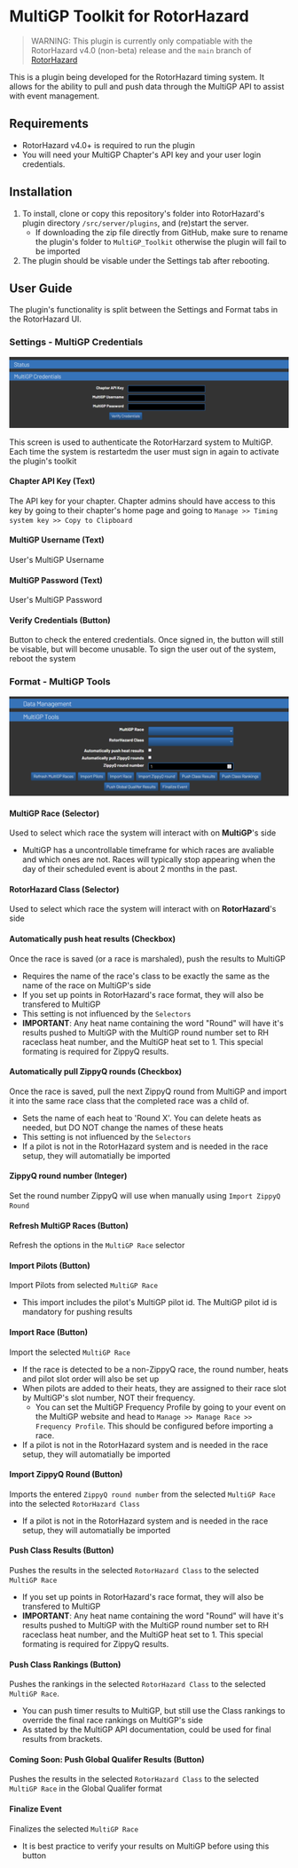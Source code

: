 # MultiGP Toolkit for RotorHazard

> WARNING: This plugin is currently only compatiable with the RotorHazard v4.0 (non-beta) release and the ```main``` branch of [RotorHazard](https://github.com/RotorHazard/RotorHazard)

This is a plugin being developed for the RotorHazard timing system. It allows for the ability to pull and push data through the MultiGP API to assist with event management.

## Requirements

- RotorHazard v4.0+ is required to run the plugin
- You will need your MultiGP Chapter's API key and your user login credentials.

## Installation

1. To install, clone or copy this repository's folder into RotorHazard's plugin directory ```/src/server/plugins```, and (re)start the server.
    - If downloading the zip file directly from GitHub, make sure to rename the plugin's folder to ```MultiGP_Toolkit``` otherwise the plugin will fail to be imported
2. The plugin should be visable under the Settings tab after rebooting. 

## User Guide

The plugin's functionality is split between the Settings and Format tabs in the RotorHazard UI.

### Settings - MultiGP Credentials

![Credentials](docs/settings.png)

This screen is used to authenticate the RotorHarzard system to MultiGP. Each time the system is restartedm the user must sign in again to activate the plugin's toolkit

#### Chapter API Key (Text)
The API key for your chapter. Chapter admins should have access to this key by going to their chapter's home page and going to ```Manage >> Timing system key >> Copy to Clipboard```

#### MultiGP Username (Text)
User's MultiGP Username

#### MultiGP Password (Text)
User's MultiGP Password

#### Verify Credentials (Button)
Button to check the entered credentials. Once signed in, the button will still be visable, but will become unusable. To sign the user out of the system, reboot the system

### Format - MultiGP Tools

![MultiGP Tools](docs/format.png)

#### MultiGP Race (Selector)
Used to select which race the system will interact with on **MultiGP**'s side
- MultiGP has a uncontrollable timeframe for which races are avaliable and which ones are not. Races will typically stop appearing when the day of their scheduled event is about 2 months in the past.

#### RotorHazard Class (Selector)
Used to select which race the system will interact with on **RotorHazard**'s side

#### Automatically push heat results (Checkbox)
Once the race is saved (or a race is marshaled), push the results to MultiGP
- Requires the name of the race's class to be exactly the same as the name of the race on MultiGP's side
- If you set up points in RotorHazard's race format, they will also be transfered to MultiGP
- This setting is not influenced by the ```Selectors```
- **IMPORTANT**: Any heat name containing the word "Round" will have it's results pushed to MultiGP with the MultiGP round number set to RH raceclass heat number, and the MultiGP heat set to 1. This special formating is required for ZippyQ results.

#### Automatically pull ZippyQ rounds (Checkbox)
Once the race is saved, pull the next ZippyQ round from MultiGP and import it into the same race class that the completed race was a child of.
- Sets the name of each heat to 'Round X'. You can delete heats as needed, but DO NOT change the names of these heats
- This setting is not influenced by the ```Selectors```
- If a pilot is not in the RotorHazard system and is needed in the race setup, they will automatially be imported

#### ZippyQ round number (Integer)
Set the round number ZippyQ will use when manually using ```Import ZippyQ Round```

#### Refresh MultiGP Races (Button)
Refresh the options in the ```MultiGP Race``` selector

#### Import Pilots (Button)
Import Pilots from selected ```MultiGP Race```
- This import includes the pilot's MultiGP pilot id. The MultiGP pilot id is mandatory for pushing results

#### Import Race (Button)
Import the selected ```MultiGP Race```
- If the race is detected to be a non-ZippyQ race, the round number, heats and pilot slot order will also be set up
- When pilots are added to their heats, they are assigned to their race slot by MultiGP's slot number, NOT their frequency.
    - You can set the MultiGP Frequency Profile by going to your event on the MultiGP website and head to ```Manage >> Manage Race >> Frequency Profile```. This should be configured before importing a race.
- If a pilot is not in the RotorHazard system and is needed in the race setup, they will automatially be imported

#### Import ZippyQ Round (Button)
Imports the entered ```ZippyQ round number``` from the selected ```MultiGP Race``` into the selected ```RotorHazard Class```
- If a pilot is not in the RotorHazard system and is needed in the race setup, they will automatially be imported

#### Push Class Results (Button)
Pushes the results in the selected ```RotorHazard Class``` to the selected ```MultiGP Race```
- If you set up points in RotorHazard's race format, they will also be transfered to MultiGP
- **IMPORTANT**: Any heat name containing the word "Round" will have it's results pushed to MultiGP with the MultiGP round number set to RH raceclass heat number, and the MultiGP heat set to 1. This special formating is required for ZippyQ results.

#### Push Class Rankings (Button)
Pushes the rankings in the selected ```RotorHazard Class``` to the selected ```MultiGP Race```.
- You can push timer results to MultiGP, but still use the Class rankings to override the final race rankings on MultiGP's side
- As stated by the MultiGP API documentation, could be used for final results from brackets.

#### Coming Soon: Push Global Qualifer Results (Button) 
Pushes the results in the selected ```RotorHazard Class``` to the selected ```MultiGP Race``` in the Global Qualifer format

#### Finalize Event
Finalizes the selected ```MultiGP Race```
- It is best practice to verify your results on MultiGP before using this button